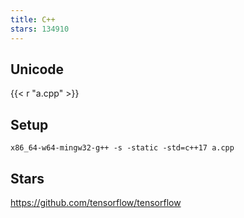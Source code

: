 ```yaml
---
title: C++
stars: 134910
---
```


## Unicode

{{< r "a.cpp" >}}

## Setup

~~~
x86_64-w64-mingw32-g++ -s -static -std=c++17 a.cpp
~~~

## Stars

<https://github.com/tensorflow/tensorflow>
